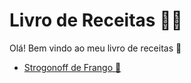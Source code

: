 # Livro de Receitas :man_cook:

Olá! Bem vindo ao meu livro de receitas :wave:

- [Strogonoff de Frango :chicken:](https://github.com/buenozy/livro-receitas/blob/master/receitas/strogonoffdefrango.md)

